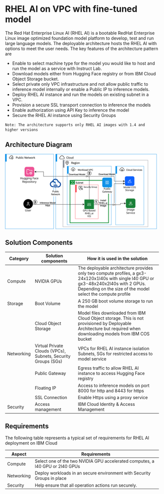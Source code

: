 # RHEL AI on VPC with fine-tuned model

The Red Hat Enterprise Linux AI (RHEL AI) is a bootable RedHat Enterprise Linux image optimized foundation model platform to develop, test and run large language models. The deployable architecture hosts the RHEL AI with options to meet the user needs. The key features of the architecture pattern are

- Enable to select machine type for the model you would like to host and run the model as a service with Instruct Lab.
- Download models either from Hugging Face registry or from IBM Cloud Object Storage bucket.
- Select private only VPC infrastructure and not allow public traffic to inference model internally or enable a Public IP to inference models.
- Deploy RHEL AI instance and run the models on existing subnet in a VPC.
- Provision a secure SSL transport connection to inference the models
- Enable authorization using API Key to inference the model
- Secure the RHEL AI instance using Security Groups

```
Note: The architecture supports only RHEL AI images with 1.4 and higher versions
```

## Architecture Diagram

![RHEL AI VPC Architecture Diagram](./rhelai-vpc.svg)

## Solution Components

| Category | Solution components | How it is used in the solution |
| -------- | ------------------- | ------------------------------ |
| Compute  | NVIDIA GPUs         | The deployable architecture provides only two compute profiles, a gx3-24x120x1l40s with single l40 GPU or gx3-48x240x2l40s with 2 GPUs. Depending on the size of the model select the compute profile |
| Storage  | Boot Volume         | A 250 GB boot volume storage to run the model |
|          | Cloud Object Storage | Model files downloaded from IBM Cloud Object storage. This is not provisioned by Deployable Architecture but required when downloading models from IBM COS bucket |
| Networking | Virtual Private Clouds (VPCs), Subnets, Security Groups (SGs) | VPCs for RHEL AI instance isolation Subnets, SGs for restricted access to model service |
|            | Public Gateway  | Egress traffic to allow RHEL AI instance to access Hugging Face registry |
|            | Floating IP     | Access to inference models on port 8000 for http and 8443 for https |
|            | SSL Connection  | Enable Https using a proxy service |
| Security   | Access management | IBM Cloud Identity & Access Management |

## Requirements

The following table represents a typical set of requirements for RHEL AI deployment on IBM Cloud

| Aspect | Requirements |
| ------ | ------------ |
| Compute | Select one of the two NVIDIA GPU accelerated computes, a l40 GPU or  2l40 GPUs |
| Networking | Deploy workloads in an secure environment with Security Groups in place |
| Security | Help ensure that all operation actions run securely. |
